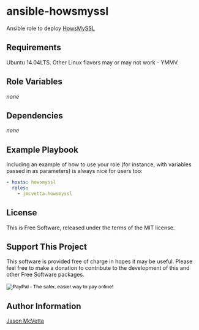 ansible-howsmyssl
=================

Ansible role to deploy [HowsMySSL](https://github.com/jmhodges/howsmyssl)


Requirements
------------

Ubuntu 14.04LTS.  Other Linux flavors may or may not work - YMMV.  


Role Variables
--------------

*none*


Dependencies
------------

*none*


Example Playbook
----------------

Including an example of how to use your role (for instance, with variables passed in as parameters) is always nice for users too:

```yaml
- hosts: howsmyssl
  roles:
    - jmcvetta.howsmyssl
```


License
-------

This is Free Software, released under the terms of the MIT license.


Support This Project
--------------------

This software is provided free of charge in hopes it may be useful.  Please
feel free to make a donation to contribute to the development of this and other
Free Software packages.

<form action="https://www.paypal.com/cgi-bin/webscr" method="post" target="_top">
<input type="hidden" name="cmd" value="_s-xclick">
<input type="hidden" name="hosted_button_id" value="BEN9T3USAGGU4">
<input type="image" src="https://www.paypalobjects.com/en_US/i/btn/btn_donateCC_LG.gif" border="0" name="submit" alt="PayPal - The safer, easier way to pay online!">
<img alt="" border="0" src="https://www.paypalobjects.com/en_US/i/scr/pixel.gif" width="1" height="1">
</form>


Author Information
------------------

[Jason McVetta](mailto:jason.mcvetta@gmail.com)
